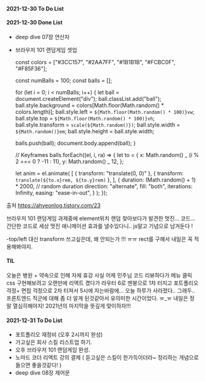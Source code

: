 #### 2021-12-30 To Do List

#### 2021-12-30 Done List

- deep dive 07장 연산자
- 브라우저 101 랜덤게임 셋업

  const colors = ["#3CC157", "#2AA7FF", "#1B1B1B", "#FCBC0F", "#F85F36"];

  const numBalls = 100;
  const balls = [];

  for (let i = 0; i < numBalls; i++) {
  let ball = document.createElement("div");
  ball.classList.add("ball");
  ball.style.background = colors[Math.floor(Math.random() * colors.length)];
  ball.style.left = `${Math.floor(Math.random() * 100)}vw`;
  ball.style.top = `${Math.floor(Math.random() * 100)}vh`;
  ball.style.transform = `scale(${Math.random()})`;
  ball.style.width = `${Math.random()}em`;
  ball.style.height = ball.style.width;

  balls.push(ball);
  document.body.append(ball);
  }

  // Keyframes
  balls.forEach((el, i, ra) => {
  let to = {
  x: Math.random() _ (i % 2 === 0 ? -11 : 11),
  y: Math.random() _ 12,
  };

  let anim = el.animate(
  [
  { transform: "translate(0, 0)" },
  { transform: `translate(${to.x}rem, ${to.y}rem)` },
  ],
  {
  duration: (Math.random() + 1) \* 2000, // random duration
  direction: "alternate",
  fill: "both",
  iterations: Infinity,
  easing: "ease-in-out",
  }
  );
  });

출처 https://ahyeonlog.tistory.com/23

브라우저 101 랜덤게임 과제중에 element위치 랜덤 찾아보다가 발견한 멋진... 코드...
간단한 코드로 세상 멋진 애니메이션 효과를 낼수있다니.. js말고
기념으로 남겨둔다 !

-top/left 대신 transform 쓰고싶은데, 왜 안되는가 !!! ㅠㅠ rect를 구해서 내일은 꼭 적용해봐야지.

#### TIL

오늘은 병원 + 약속으로 인해 자체 휴강
사실 어제 민주님 코드 리뷰하다가 메뉴 클릭 css 구현해보려고 오랜만에 리액트 켰다가 라우터 6로 멘붕으로 1차 터지고
포트폴리오 걱정+ 면접 걱정으로 2차 터져서 5시에 자는바람에... 오늘 하루가 사라졌다.. 그래두..프론트엔드 직군에 대해 좀 더 알게 된것같아서 유의미한 시간이었다.
ㅠ\_ㅠ 내일은 정말 열심히해야지!
2021년의 마지막을 뜻깊게 맞이하자!!!

#### 2021-12-31 To Do List

- 포트폴리오 재정비 (오후 2시까지 완성)
- 가고싶은 회사 스킬 리스트업 하기.
- 오후 브라우저 101 랜덤게임 완성.
- 노마드 코더 리액트 강의 결제 ( 듣고싶은 스킬이 한가득이더라~ 정리하는 개념으로 들으면 좋을것같다! )
- deep dive 08장 제어문
